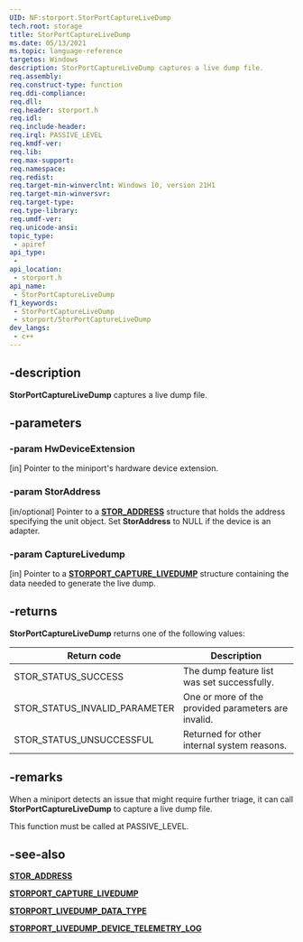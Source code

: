 ```yaml
---
UID: NF:storport.StorPortCaptureLiveDump
tech.root: storage
title: StorPortCaptureLiveDump
ms.date: 05/13/2021
ms.topic: language-reference
targetos: Windows
description: StorPortCaptureLiveDump captures a live dump file.
req.assembly: 
req.construct-type: function
req.ddi-compliance: 
req.dll: 
req.header: storport.h
req.idl: 
req.include-header: 
req.irql: PASSIVE_LEVEL
req.kmdf-ver: 
req.lib: 
req.max-support: 
req.namespace: 
req.redist: 
req.target-min-winverclnt: Windows 10, version 21H1
req.target-min-winversvr: 
req.target-type: 
req.type-library: 
req.umdf-ver: 
req.unicode-ansi: 
topic_type:
 - apiref
api_type:
 - 
api_location:
 - storport.h
api_name:
 - StorPortCaptureLiveDump
f1_keywords:
 - StorPortCaptureLiveDump
 - storport/StorPortCaptureLiveDump
dev_langs:
 - c++
---
```


## -description

**StorPortCaptureLiveDump** captures a live dump file.

## -parameters

### -param HwDeviceExtension

[in] Pointer to the miniport's hardware device extension.

### -param StorAddress

[in/optional] Pointer to a [**STOR_ADDRESS**](ns-storport-_stor_address.md) structure that holds the address specifying the unit object. Set **StorAddress** to NULL if the device is an adapter.

### -param CaptureLivedump

[in] Pointer to a [**STORPORT_CAPTURE_LIVEDUMP**](ns-storport-storport_capture_livedump.md) structure containing the data needed to generate the live dump.

## -returns

**StorPortCaptureLiveDump** returns one of the following values:

| Return code | Description |
| ----------- | ----------- |
| STOR_STATUS_SUCCESS | The dump feature list was set successfully. |
| STOR_STATUS_INVALID_PARAMETER | One or more of the provided parameters are invalid. |
| STOR_STATUS_UNSUCCESSFUL | Returned for other internal system reasons. |

## -remarks

When a miniport detects an issue that might require further triage, it can call **StorPortCaptureLiveDump** to capture a live dump file.

This function must be called at PASSIVE_LEVEL.

## -see-also

[**STOR_ADDRESS**](ns-storport-_stor_address.md)

[**STORPORT_CAPTURE_LIVEDUMP**](ns-storport-storport_capture_livedump.md)

[**STORPORT_LIVEDUMP_DATA_TYPE**](ne-storport-storport_livedump_data_type.md)

[**STORPORT_LIVEDUMP_DEVICE_TELEMETRY_LOG**](ns-storport-storport_livedump_device_telemetry_log.md)
